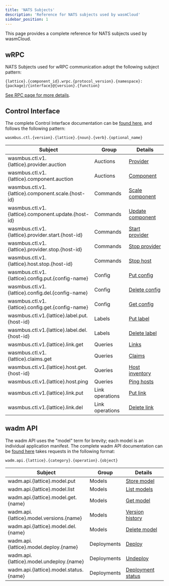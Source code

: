```yaml
---
title: 'NATS Subjects'
description: 'Reference for NATS subjects used by wasmCloud'
sidebar_position: 1
---
```


This page provides a complete reference for NATS subjects used by wasmCloud.

## wRPC

NATS Subjects used for wRPC communication adopt the following subject pattern:

```plaintext
{lattice}.{component_id}.wrpc.{protocol_version}.{namespace}:{package}/{interface}@{version}.{function}
```

[See RPC page for more details](/docs/hosts/lattice-protocols/rpc).

## Control Interface

The complete Control Interface documentation can be [found here](/docs/hosts/lattice-protocols/control-interface), and follows the following pattern:

```plaintext
wasmbus.ctl.{version}.{lattice}.{noun}.{verb}.{optional_name}
```

| Subject      | Group      | Details |
|--------------|----------------|--- |
| wasmbus.ctl.v1.{lattice}.provider.auction | Auctions |[Provider](/docs/hosts/lattice-protocols/control-interface#provider)    |
| wasmbus.ctl.v1.{lattice}.component.auction| Auctions |[Component](/docs/hosts/lattice-protocols/control-interface#component) |
| wasmbus.ctl.v1.{lattice}.component.scale.{host-id} | Commands | [Scale component](/docs/hosts/lattice-protocols/control-interface#scale-component)|
| wasmbus.ctl.v1.{lattice}.component.update.{host-id}| Commands | [Update component](/docs/hosts/lattice-protocols/control-interface#update-component)|
| wasmbus.ctl.v1.{lattice}.provider.start.{host-id}| Commands | [Start provider](/docs/hosts/lattice-protocols/control-interface#start-provider)|
| wasmbus.ctl.v1.{lattice}.provider.stop.{host-id}| Commands | [Stop provider](/docs/hosts/lattice-protocols/control-interface#stop-provider) | 
| wasmbus.ctl.v1.{lattice}.host.stop.{host-id}| Commands | [Stop host](/docs/hosts/lattice-protocols/control-interface#stop-host)|
| wasmbus.ctl.v1.{lattice}.config.put.{config-name}| Config | [Put config](/docs/hosts/lattice-protocols/control-interface#put-config) |
| wasmbus.ctl.v1.{lattice}.config.del.{config-name}| Config | [Delete config](/docs/hosts/lattice-protocols/control-interface#delete-config) |
| wasmbus.ctl.v1.{lattice}.config.get.{config-name}| Config | [Get config](/docs/hosts/lattice-protocols/control-interface#get-config) |
| wasmbus.ctl.v1.{lattice}.label.put.{host-id}| Labels | [Put label](/docs/hosts/lattice-protocols/control-interface#put-label) |
| wasmbus.ctl.v1.{lattice}.label.del.{host-id}| Labels | [Delete label](/docs/hosts/lattice-protocols/control-interface#delete-label) |
| wasmbus.ctl.v1.{lattice}.link.get| Queries | [Links](/docs/hosts/lattice-protocols/control-interface#links) |
| wasmbus.ctl.v1.{lattice}.claims.get| Queries | [Claims](/docs/hosts/lattice-protocols/control-interface#claims) |
| wasmbus.ctl.v1.{lattice}.host.get.{host-id}| Queries | [Host inventory](/docs/hosts/lattice-protocols/control-interface#host-inventory) |
| wasmbus.ctl.v1.{lattice}.host.ping| Queries | [Ping hosts](/docs/hosts/lattice-protocols/control-interface#ping-hosts) |
| wasmbus.ctl.v1.{lattice}.link.put| Link operations | [Put link](/docs/hosts/lattice-protocols/control-interface#put-link) |
| wasmbus.ctl.v1.{lattice}.link.del| Link operations | [Delete link](/docs/hosts/lattice-protocols/control-interface#delete-link) |

## wadm API

The wadm API uses the "model" term for brevity; each model is an individual application manifest. The complete wadm API documentation can be [found here](/docs/ecosystem/wadm/api) takes requests in the following format:

```plaintext
wadm.api.{lattice}.{category}.{operation}.{object}
```

| Subject      | Group      | Details |
|--------------|----------------|--- |
| wadm.api.{lattice}.model.put | Models | [Store model](/docs/ecosystem/wadm/api#store-models) |
| wadm.api.{lattice}.model.list | Models | [List models](/docs/ecosystem/wadm/api#get-model-list) |
| wadm.api.{lattice}.model.get.{name} | Models | [Get model](/docs/ecosystem/wadm/api#get-a-model-spec) |
| wadm.api.{lattice}.model.versions.{name} | Models | [Version history](/docs/ecosystem/wadm/api#version-history) |
| wadm.api.{lattice}.model.del.{name} | Models | [Delete model](/docs/ecosystem/wadm/api#delete-models) |
| wadm.api.{lattice}.model.deploy.{name} | Deployments | [Deploy](/docs/ecosystem/wadm/api#deploy) |
| wadm.api.{lattice}.model.undeploy.{name} | Deployments | [Undeploy](/docs/ecosystem/wadm/api#undeploy) |
| wadm.api.{lattice}.model.status.{name} | Deployments | [Deployment status](/docs/ecosystem/wadm/api#deployment-status) |

